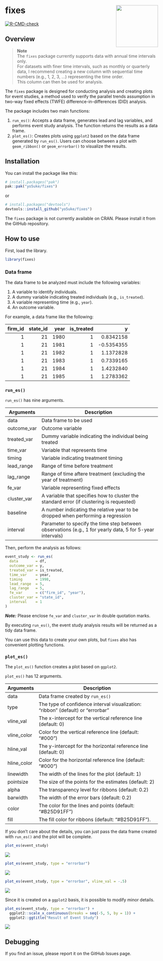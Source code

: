 

<!-- README.md is generated from README.qmd. Please edit that file -->

# fixes <a><img src="man/figures/logo.png" align="right" height="138" /></a>

<!-- badges: start -->

[![R-CMD-check](https://github.com/yo5uke/fixes/actions/workflows/R-CMD-check.yaml/badge.svg)](https://github.com/yo5uke/fixes/actions/workflows/R-CMD-check.yaml)
<!-- badges: end -->

## Overview

> **Note**  
> The `fixes` package currently supports data with annual time intervals
> only.  
> For datasets with finer time intervals, such as monthly or quarterly
> data, I recommend creating a new column with sequential time numbers
> (e.g., 1, 2, 3, …) representing the time order.  
> This column can then be used for analysis.

The `fixes` package is designed for conducting analysis and creating
plots for event studies, a method used to verify the parallel trends
assumption in two-way fixed effects (TWFE) difference-in-differences
(DID) analysis.

The package includes two main functions:

1.  `run_es()`: Accepts a data frame, generates lead and lag variables,
    and performs event study analysis. The function returns the results
    as a data frame.
2.  `plot_es()`: Creates plots using `ggplot2` based on the data frame
    generated by `run_es()`. Users can choose between a plot with
    `geom_ribbon()` or `geom_errorbar()` to visualize the results.

## Installation

You can install the package like this:

``` r
# install.packages("pak")
pak::pak("yo5uke/fixes")
```

or

``` r
# install.packages("devtools")
devtools::install_github("yo5uke/fixes")
```

The `fixes` package is not currently available on CRAN. Please install
it from the GitHub repository.

## How to use

First, load the library.

``` r
library(fixes)
```

### Data frame

The data frame to be analyzed must include the following variables:

1.  A variable to identify individuals.
2.  A dummy variable indicating treated individuals (e.g.,
    `is_treated`).
3.  A variable representing time (e.g., `year`).
4.  An outcome variable.

For example, a data frame like the following:

| firm_id | state_id | year | is_treated |          y |
|--------:|---------:|-----:|-----------:|-----------:|
|       1 |       21 | 1980 |          1 |  0.8342158 |
|       1 |       21 | 1981 |          1 | -0.5354355 |
|       1 |       21 | 1982 |          1 |  1.1372828 |
|       1 |       21 | 1983 |          1 |  0.7339165 |
|       1 |       21 | 1984 |          1 |  1.4232840 |
|       1 |       21 | 1985 |          1 |  1.2783362 |

### `run_es()`

`run_es()` has nine arguments.

| Arguments | Description |
|----|----|
| data | Data frame to be used |
| outcome_var | Outcome variable |
| treated_var | Dummy variable indicating the individual being treated |
| time_var | Variable that represents time |
| timing | Variable indicating treatment timing |
| lead_range | Range of time before treatment |
| lag_range | Range of time aftere treatment (excluding the year of treatment) |
| fe_var | Variable representing fixed effects |
| cluster_var | A variable that specifies how to cluster the standard error (if clustering is requested) |
| baseline | A number indicating the relative year to be dropped when performing a regression |
| interval | Parameter to specify the time step between observations (e.g., 1 for yearly data, 5 for 5-year intervals) |

Then, perform the analysis as follows:

``` r
event_study <- run_es(
  data        = df, 
  outcome_var = y, 
  treated_var = is_treated, 
  time_var    = year, 
  timing      = 1998, 
  lead_range  = 5, 
  lag_range   = 5, 
  fe_var      = c("firm_id", "year"), 
  cluster_var = "state_id", 
  interval    = 1
)
```

***Note:*** Please enclose `fe_var` and `cluster_var` in double
quotation marks.

By executing `run_es()`, the event study analysis results will be
returned as a tidy data frame.

You can use this data to create your own plots, but `fixes` also has
convenient plotting functions.

### `plot_es()`

The `plot_es()` function creates a plot based on `ggplot2`.

`plot_es()` has 12 arguments.

| Arguments | Description |
|----|----|
| data | Data frame created by `run_es()` |
| type | The type of confidence interval visualization: “ribbon” (default) or “errorbar” |
| vline_val | The x-intercept for the vertical reference line (default: 0) |
| vline_color | Color for the vertical reference line (default: “\#000”) |
| hline_val | The y-intercept for the horizontal reference line (default: 0) |
| hline_color | Color for the horizontal reference line (default: “\#000”) |
| linewidth | The width of the lines for the plot (default: 1) |
| pointsize | The size of the points for the estimates (default: 2) |
| alpha | The transparency level for ribbons (default: 0.2) |
| barwidth | The width of the error bars (default: 0.2) |
| color | The color for the lines and points (default: “\#B25D91FF”) |
| fill | The fill color for ribbons (default: “\#B25D91FF”). |

If you don’t care about the details, you can just pass the data frame
created with `run_es()` and the plot will be complete.

``` r
plot_es(event_study)
```

![](README_files/figure-commonmark/unnamed-chunk-4-1.png)

``` r
plot_es(event_study, type = "errorbar")
```

![](README_files/figure-commonmark/unnamed-chunk-5-1.png)

``` r
plot_es(event_study, type = "errorbar", vline_val = -.5)
```

![](README_files/figure-commonmark/unnamed-chunk-6-1.png)

Since it is created on a `ggplot2` basis, it is possible to modify minor
details.

``` r
plot_es(event_study, type = "errorbar") + 
  ggplot2::scale_x_continuous(breaks = seq(-5, 5, by = 1)) + 
  ggplot2::ggtitle("Result of Event Study")
```

![](README_files/figure-commonmark/unnamed-chunk-7-1.png)

## Debugging

If you find an issue, please report it on the GitHub Issues page.
